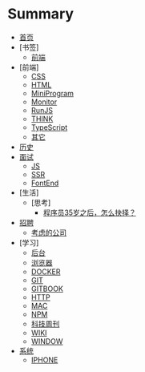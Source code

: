 # Summary
* [首页](README.md)
* [书签]
    * [前端](./BOOKMARK/FONTEND.md)
* [前端]
    * [CSS](./FONTEND/CSS.md)
    * [HTML](./FONTEND/HTML.md)
    * [MiniProgram](./FONTEND/MiniProgram.md)
    * [Monitor](./FONTEND/Monitor.md)
    * [RunJS](./FONTEND/RunJS.md)
    * [THINK](./FONTEND/THINK.md)
    * [TypeScript](./FONTEND/TypeScript.md)
    * [其它](./FONTEND/Other.md)
* [历史](./HISTORY/README.md)
* [面试](./INTERVIEW/README.md)
    * [JS](./INTERVIEW/JS.md)
    * [SSR](./INTERVIEW/SSR.md)
    * [FontEnd](./INTERVIEW/FontEnd.md)
* [生活]
    * [思考]
        * [程序员35岁之后，怎么抉择？](./LIFE/THINK/ProgrammerOver35Age.md)
* [招聘](./RECUIT/README.md)
    * [考虑的公司](./RECUIT/CONSIDER.md)
* [学习]
    * [后台](./STUDY/BACKSTAGE.md)
    * [浏览器](./STUDY/BROWSER.md)
    * [DOCKER](./STUDY/DOCKER.md)
    * [GIT](./STUDY/GIT.md)
    * [GITBOOK](./STUDY/GITBOOK.md)
    * [HTTP](./STUDY/HTTP.md)
    * [MAC](./STUDY/MAC.md)
    * [NPM](./STUDY/NPM.md)
    * [科技周刊](./STUDY/WEEKLY.md)
    * [WIKI](./STUDY/WIKI.md)
    * [WINDOW](./STUDY/WINDOW.md)
* [系统](./SYSTEM/README.md)
    * [IPHONE](./SYSTEM/IPHONE.md)